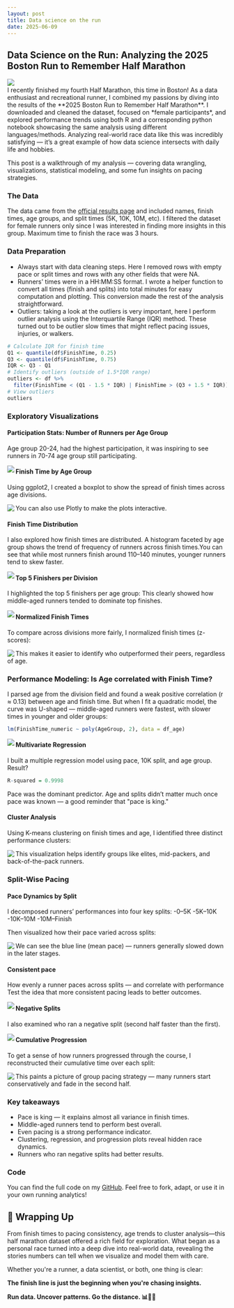 ```yaml
---
layout: post
title: Data science on the run 
date: 2025-06-09
---
```


## Data Science on the Run: Analyzing the 2025 Boston Run to Remember Half Marathon


<img align="left" src="/img/marathon/IMG_6677.jpeg">
<br>
I recently finished my fourth Half Marathon, this time in Boston! As a data enthusiast and recreational runner, I combined my passions by diving into the results of the **2025 Boston Run to Remember Half Marathon**. I downloaded and cleaned the dataset, focused on *female participants*, and explored performance trends using both R and a corresponding python notebook showcasing the same analysis using different languages/methods. Analyzing real-world race data like this was incredibly satisfying — it’s a great example of how data science intersects with daily life and hobbies.

This post is a walkthrough of my analysis — covering data wrangling, visualizations, statistical modeling, and some fun insights on pacing strategies.

### The Data
The data came from the [official results page](https://results.raceroster.com/v2/en-US/results/36vs6pxhw573fv4c/results?subEvent=227956) and included names, finish times, age groups, and split times (5K, 10K, 10M, etc). I filtered the dataset for female runners only since I was interested in finding more insights in this group. Maximum time to finish the race was 3 hours. 

### Data Preparation
- Always start with data cleaning steps. Here I removed rows with empty pace or split times and rows with any other fields that were NA.
- Runners' times were in a HH:MM:SS format. I wrote a helper function to convert all times (finish and splits) into total minutes for easy computation and plotting. This conversion made the rest of the analysis straightforward.
- Outliers: taking a look at the outliers is very important, here I perform outlier analysis using the Interquartile Range (IQR) method. These turned out to be outlier slow times that might reflect pacing issues, injuries, or walkers. 
```r
# Calculate IQR for finish time
Q1 <- quantile(df$FinishTime, 0.25)
Q3 <- quantile(df$FinishTime, 0.75)
IQR <- Q3 - Q1
# Identify outliers (outside of 1.5*IQR range)
outliers <- df %>%
  filter(FinishTime < (Q1 - 1.5 * IQR) | FinishTime > (Q3 + 1.5 * IQR))
# View outliers
outliers
```

### Exploratory Visualizations

#### Participation Stats: Number of Runners per Age Group
Age group 20-24, had the highest participation, it was inspiring to see runners in 70-74 age group still participating.

<img align="left" src="/img/marathon/Num_runners_per_age_grp2.png">

#### Finish Time by Age Group
Using ggplot2, I created a boxplot to show the spread of finish times across age divisions.

<img align="left" src="/img/marathon/Boxplot_Finish_Time_by_Age_Group.png">

You can also use Plotly to make the plots interactive. 

#### Finish Time Distribution
I also explored how finish times are distributed. A histogram faceted by age group shows the trend of frequency of runners across finish times.You can see that while most runners finish around 110–140 minutes, younger runners tend to skew faster. 

<img align="left" src="/img/marathon/Histogram_Finish_times.png">

#### Top 5 Finishers per Division
I highlighted the top 5 finishers per age group:
This clearly showed how middle-aged runners tended to dominate top finishes.

<img align="left" src="/img/marathon/Top_5_runners_per_age_grp.png">

#### Normalized Finish Times
To compare across divisions more fairly, I normalized finish times (z-scores):

<img align="left" src="/img/marathon/Normalized_Finish_Time_by_Age_Group.png">

This makes it easier to identify who outperformed their peers, regardless of age.


### Performance Modeling: Is Age correlated with Finish Time?
I parsed age from the division field and found a weak positive correlation (r ≈ 0.13) between age and finish time.
But when I fit a quadratic model, the curve was U-shaped — middle-aged runners were fastest, with slower times in younger and older groups:
```r
lm(FinishTime_numeric ~ poly(AgeGroup, 2), data = df_age)

```

<img align="left" src="/img/marathon/Quadratic_model.png">

#### Multivariate Regression
I built a multiple regression model using pace, 10K split, and age group. Result?
```r
R-squared = 0.9998

```
Pace was the dominant predictor. Age and splits didn’t matter much once pace was known — a good reminder that "pace is king."

#### Cluster Analysis
Using K-means clustering on finish times and age, I identified three distinct performance clusters:

<img align="left" src="/img/marathon/clustering_by_age.png">

This visualization helps identify groups like elites, mid-packers, and back-of-the-pack runners.

### Split-Wise Pacing
#### Pace Dynamics by Split
I decomposed runners’ performances into four key splits:
-0–5K
-5K–10K
-10K–10M
-10M–Finish

Then visualized how their pace varied across splits:

<img align="left" src="/img/marathon/pace_dynamics_by_split.png">

We can see the blue line (mean pace) — runners generally slowed down in the later stages.

#### Consistent pace
How evenly a runner paces across splits — and correlate with performance
Test the idea that more consistent pacing leads to better outcomes.

<img align="left" src="/img/marathon/pace_variability_vs_finish_time.png">

#### Negative Splits
I also examined who ran a negative split (second half faster than the first). 

<img align="left" src="/img/marathon/negative_splits.png">

#### Cumulative Progression
To get a sense of how runners progressed through the course, I reconstructed their cumulative time over each split:

<img align="left" src="/img/marathon/cumulative_progression.png">

This paints a picture of group pacing strategy — many runners start conservatively and fade in the second half.

### Key takeaways

- Pace is king — it explains almost all variance in finish times.
- Middle-aged runners tend to perform best overall.
- Even pacing is a strong performance indicator.
- Clustering, regression, and progression plots reveal hidden race dynamics.
- Runners who ran negative splits had better results.

### Code
You can find the full code on my [GitHub](https://github.com/TejashreeModak/Blog_Boston_Half_Marathon/tree/main). Feel free to fork, adapt, or use it in your own running analytics!

## 🏁 Wrapping Up

From finish times to pacing consistency, age trends to cluster analysis—this half marathon dataset offered a rich field for exploration. What began as a personal race turned into a deep dive into real-world data, revealing the stories numbers can tell when we visualize and model them with care.

Whether you're a runner, a data scientist, or both, one thing is clear:

**The finish line is just the beginning when you're chasing insights.**

**Run data. Uncover patterns. Go the distance. 📊🏃‍♀️**

